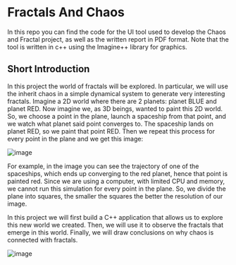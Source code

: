 # Fractals And Chaos

In this repo you can find the code for the UI tool used to develop the Chaos and Fractal project, as well as the written report in PDF format. Note that the tool is written in c++ using the Imagine++ library for graphics.

## Short Introduction

In this project the world of fractals will be explored. In particular, we will use the inherit chaos in a simple dynamical system to generate very interesting fractals. Imagine a 2D world where there are 2 planets: planet BLUE and planet RED. Now imagine we, as 3D beings, wanted to paint this 2D world. So, we choose a point in the plane, launch a spaceship from that point, and we watch what planet said point converges to. The spaceship lands on planet RED, so we paint that point RED. Then we repeat this process for every point in the plane and we get this image:

![image](https://user-images.githubusercontent.com/122687797/217568171-59dd58e5-e9c6-44f4-bc74-80769a0f84c5.png)

For example, in the image you can see the trajectory of one of the spaceships, which ends up converging to the red planet, hence that point is painted red. Since we are using a computer, with limited CPU and memory, we cannot run this simulation for every point in the plane. So, we divide the plane into squares, the smaller the squares the better the resolution of our image.

In this project we will first build a C++ application that allows us to explore this new world we created. Then, we will use it to observe the fractals that emerge in this world. Finally, we will draw conclusions on why chaos is connected with fractals.

![image](https://user-images.githubusercontent.com/122687797/217568188-11796893-db8e-4c47-9bdd-3ecbe01aaf31.png)
